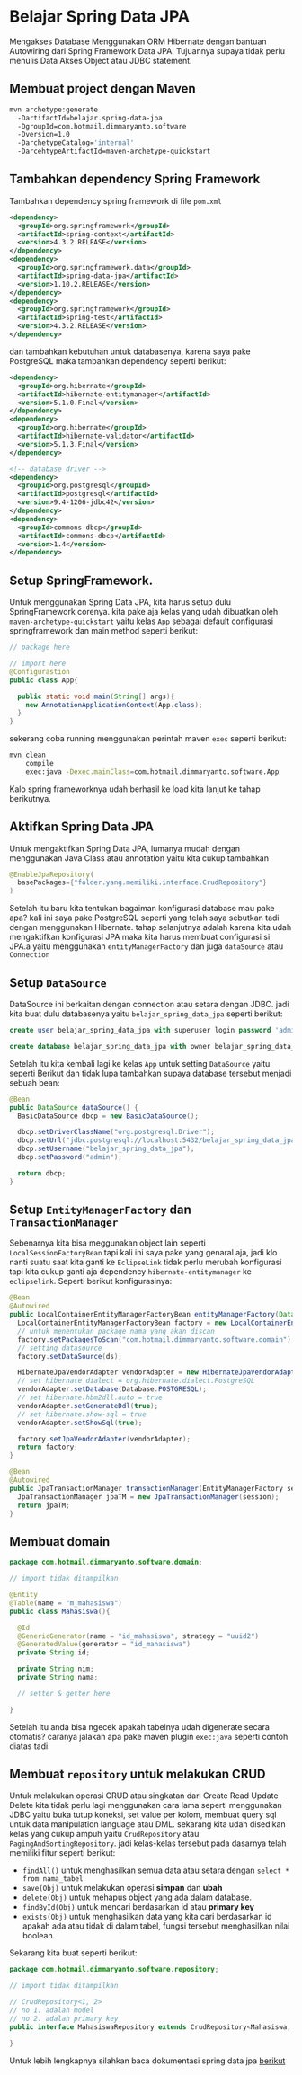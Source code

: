 # Belajar Spring Data JPA

Mengakses Database Menggunakan ORM Hibernate dengan bantuan Autowiring dari Spring Framework Data JPA. Tujuannya supaya tidak perlu menulis Data Akses Object atau JDBC statement.

## Membuat project dengan Maven

```bash
mvn archetype:generate
  -DartifactId=belajar.spring-data-jpa
  -DgroupId=com.hotmail.dimmaryanto.software
  -Dversion=1.0
  -DarchetypeCatalog='internal'
  -DarcehtypeArtifactId=maven-archetype-quickstart
```

## Tambahkan dependency Spring Framework

Tambahkan dependency spring framework di file `pom.xml`

```xml
<dependency>
  <groupId>org.springframework</groupId>
  <artifactId>spring-context</artifactId>
  <version>4.3.2.RELEASE</version>
</dependency>
<dependency>
  <groupId>org.springframework.data</groupId>
  <artifactId>spring-data-jpa</artifactId>
  <version>1.10.2.RELEASE</version>
</dependency>
<dependency>
  <groupId>org.springframework</groupId>
  <artifactId>spring-test</artifactId>
  <version>4.3.2.RELEASE</version>
</dependency>
```

dan tambahkan kebutuhan untuk databasenya, karena saya pake PostgreSQL maka tambahkan dependency seperti berikut:

```xml
<dependency>
  <groupId>org.hibernate</groupId>
  <artifactId>hibernate-entitymanager</artifactId>
  <version>5.1.0.Final</version>
</dependency>
<dependency>
  <groupId>org.hibernate</groupId>
  <artifactId>hibernate-validator</artifactId>
  <version>5.1.3.Final</version>
</dependency>

<!-- database driver -->
<dependency>
  <groupId>org.postgresql</groupId>
  <artifactId>postgresql</artifactId>
  <version>9.4-1206-jdbc42</version>
</dependency>
<dependency>
  <groupId>commons-dbcp</groupId>
  <artifactId>commons-dbcp</artifactId>
  <version>1.4</version>
</dependency>
```

## Setup SpringFramework.

Untuk menggunakan Spring Data JPA, kita harus setup dulu SpringFramework corenya. kita pake aja kelas yang udah dibuatkan oleh `maven-archetype-quickstart` yaitu kelas `App` sebagai default configurasi springframework dan main method seperti berikut:

```java
// package here

// import here
@Configurastion
public class App{

  public static void main(String[] args){
    new AnnotationApplicationContext(App.class);
  }
}
```

sekerang coba running menggunakan perintah maven `exec` seperti berikut:

```bash
mvn clean
    compile
    exec:java -Dexec.mainClass=com.hotmail.dimmaryanto.software.App
```

Kalo spring frameworknya udah berhasil ke load kita lanjut ke tahap berikutnya.

## Aktifkan Spring Data JPA

Untuk mengaktifkan Spring Data JPA, lumanya mudah dengan menggunakan Java Class atau annotation yaitu kita cukup tambahkan

```java
@EnableJpaRepository(
  basePackages={"folder.yang.memiliki.interface.CrudRepository"}
)
```

Setelah itu baru kita tentukan bagaiman konfigurasi database mau pake apa? kali ini saya pake PostgreSQL seperti yang telah saya sebutkan tadi dengan menggunakan Hibernate. tahap selanjutnya adalah karena kita udah mengaktifkan konfigurasi JPA maka kita harus membuat configurasi si JPA.a yaitu menggunakan `entityManagerFactory` dan juga `dataSource` atau `Connection`

## Setup `DataSource`

DataSource ini berkaitan dengan connection atau setara dengan JDBC. jadi kita buat dulu databasenya yaitu `belajar_spring_data_jpa` seperti berikut:

```sql
create user belajar_spring_data_jpa with superuser login password 'admin';

create database belajar_spring_data_jpa with owner belajar_spring_data_jpa;
```

Setelah itu kita kembali lagi ke kelas `App` untuk setting `DataSource` yaitu seperti Berikut dan tidak lupa tambahkan supaya database tersebut menjadi sebuah bean:

```java
@Bean
public DataSource dataSource() {
  BasicDataSource dbcp = new BasicDataSource();

  dbcp.setDriverClassName("org.postgresql.Driver");
  dbcp.setUrl("jdbc:postgresql://localhost:5432/belajar_spring_data_jpa");
  dbcp.setUsername("belajar_spring_data_jpa");
  dbcp.setPassword("admin");

  return dbcp;
}
```

## Setup `EntityManagerFactory` dan `TransactionManager`

Sebenarnya kita bisa meggunakan object lain seperti `LocalSessionFactoryBean` tapi kali ini saya pake yang genaral aja, jadi klo nanti suatu saat kita ganti ke `EclipseLink` tidak perlu merubah konfigurasi tapi kita cukup ganti aja dependency `hibernate-entitymanager` ke `eclipselink`. Seperti berikut konfigurasinya:

```java
@Bean
@Autowired
public LocalContainerEntityManagerFactoryBean entityManagerFactory(DataSource ds) {
  LocalContainerEntityManagerFactoryBean factory = new LocalContainerEntityManagerFactoryBean();
  // untuk menentukan package nama yang akan discan
  factory.setPackagesToScan("com.hotmail.dimmaryanto.software.domain");
  // setting datasource
  factory.setDataSource(ds);

  HibernateJpaVendorAdapter vendorAdapter = new HibernateJpaVendorAdapter();
  // set hibernate dialect = org.hibernate.dialect.PostgreSQL
  vendorAdapter.setDatabase(Database.POSTGRESQL);
  // set hibernate.hbm2dll.auto = true
  vendorAdapter.setGenerateDdl(true);
  // set hibernate.show-sql = true
  vendorAdapter.setShowSql(true);

  factory.setJpaVendorAdapter(vendorAdapter);
  return factory;
}

@Bean
@Autowired
public JpaTransactionManager transactionManager(EntityManagerFactory session) {
  JpaTransactionManager jpaTM = new JpaTransactionManager(session);
  return jpaTM;
}
```

## Membuat domain

```java
package com.hotmail.dimmaryanto.software.domain;

// import tidak ditampilkan

@Entity
@Table(name = "m_mahasiswa")
public class Mahasiswa(){

  @Id
  @GenericGenerator(name = "id_mahasiswa", strategy = "uuid2")
  @GeneratedValue(generator = "id_mahasiswa")
  private String id;

  private String nim;
  private String nama;

  // setter & getter here

}
```

Setelah itu anda bisa ngecek apakah tabelnya udah digenerate secara otomatis? caranya jalakan apa pake maven plugin `exec:java` seperti contoh diatas tadi.

## Membuat `repository` untuk melakukan CRUD

Untuk melakukan operasi CRUD atau singkatan dari Create Read Update Delete kita tidak perlu lagi menggunakan cara lama seperti menggunakan JDBC yaitu buka tutup koneksi, set value per kolom, membuat query sql untuk data manipulation language atau DML. sekarang kita udah disedikan kelas yang cukup ampuh yaitu `CrudRepository` atau `PagingAndSortingRepository`. jadi kelas-kelas tersebut pada dasarnya telah memiliki fitur seperti berikut:

* `findAll()` untuk menghasilkan semua data atau setara dengan `select * from nama_tabel`
* `save(Obj)` untuk melakukan operasi **simpan** dan **ubah**
* `delete(Obj)` untuk mehapus object yang ada dalam database.
* `findById(Obj)` untuk mencari berdasarkan id atau **primary key**
* `exists(Obj)` untuk menghasilkan data yang kita cari berdasarkan id apakah ada atau tidak di dalam tabel, fungsi tersebut menghasilkan nilai boolean.

Sekarang kita buat seperti berikut:

```java
package com.hotmail.dimmaryanto.software.repository;

// import tidak ditampilkan

// CrudRepository<1, 2>
// no 1. adalah model
// no 2. adalah primary key
public interface MahasiswaRepository extends CrudRepository<Mahasiswa, String> {

}
```

Untuk lebih lengkapnya silahkan baca dokumentasi spring data jpa [berikut](http://projects.spring.io/spring-data-jpa/)
